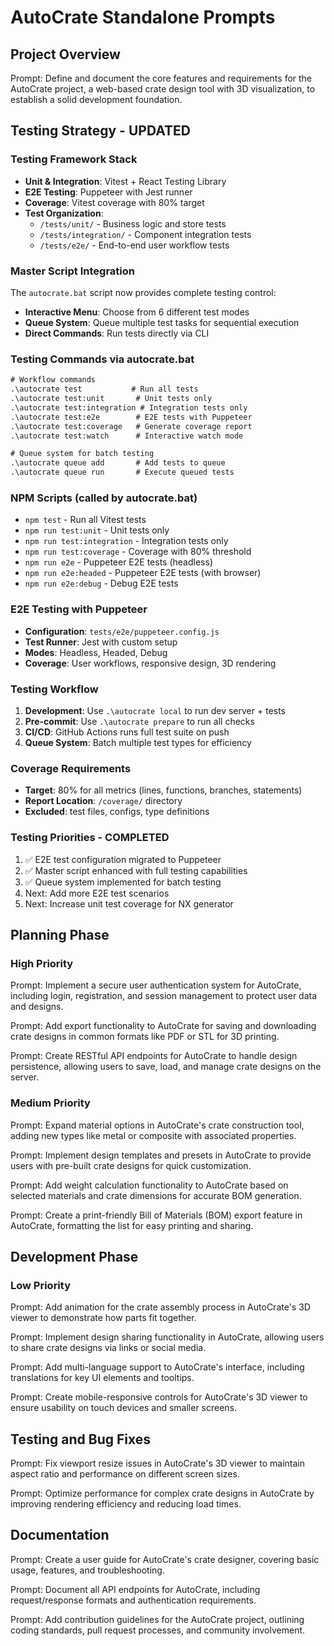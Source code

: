 # AutoCrate Standalone Prompts

## Project Overview
Prompt: Define and document the core features and requirements for the AutoCrate project, a web-based crate design tool with 3D visualization, to establish a solid development foundation.

## Testing Strategy - UPDATED
### Testing Framework Stack
- **Unit & Integration**: Vitest + React Testing Library
- **E2E Testing**: Puppeteer with Jest runner
- **Coverage**: Vitest coverage with 80% target
- **Test Organization**: 
  - `/tests/unit/` - Business logic and store tests
  - `/tests/integration/` - Component integration tests
  - `/tests/e2e/` - End-to-end user workflow tests

### Master Script Integration
The `autocrate.bat` script now provides complete testing control:
- **Interactive Menu**: Choose from 6 different test modes
- **Queue System**: Queue multiple test tasks for sequential execution
- **Direct Commands**: Run tests directly via CLI

### Testing Commands via autocrate.bat
```cmd
# Workflow commands
.\autocrate test           # Run all tests
.\autocrate test:unit       # Unit tests only
.\autocrate test:integration # Integration tests only
.\autocrate test:e2e        # E2E tests with Puppeteer
.\autocrate test:coverage   # Generate coverage report
.\autocrate test:watch      # Interactive watch mode

# Queue system for batch testing
.\autocrate queue add       # Add tests to queue
.\autocrate queue run       # Execute queued tests
```

### NPM Scripts (called by autocrate.bat)
- `npm test` - Run all Vitest tests
- `npm run test:unit` - Unit tests only
- `npm run test:integration` - Integration tests only
- `npm run test:coverage` - Coverage with 80% threshold
- `npm run e2e` - Puppeteer E2E tests (headless)
- `npm run e2e:headed` - Puppeteer E2E tests (with browser)
- `npm run e2e:debug` - Debug E2E tests

### E2E Testing with Puppeteer
- **Configuration**: `tests/e2e/puppeteer.config.js`
- **Test Runner**: Jest with custom setup
- **Modes**: Headless, Headed, Debug
- **Coverage**: User workflows, responsive design, 3D rendering

### Testing Workflow
1. **Development**: Use `.\autocrate local` to run dev server + tests
2. **Pre-commit**: Use `.\autocrate prepare` to run all checks
3. **CI/CD**: GitHub Actions runs full test suite on push
4. **Queue System**: Batch multiple test types for efficiency

### Coverage Requirements
- **Target**: 80% for all metrics (lines, functions, branches, statements)
- **Report Location**: `/coverage/` directory
- **Excluded**: test files, configs, type definitions

### Testing Priorities - COMPLETED
1. ✅ E2E test configuration migrated to Puppeteer
2. ✅ Master script enhanced with full testing capabilities
3. ✅ Queue system implemented for batch testing
4. Next: Add more E2E test scenarios
5. Next: Increase unit test coverage for NX generator

## Planning Phase
### High Priority
Prompt: Implement a secure user authentication system for AutoCrate, including login, registration, and session management to protect user data and designs.

Prompt: Add export functionality to AutoCrate for saving and downloading crate designs in common formats like PDF or STL for 3D printing.

Prompt: Create RESTful API endpoints for AutoCrate to handle design persistence, allowing users to save, load, and manage crate designs on the server.

### Medium Priority
Prompt: Expand material options in AutoCrate's crate construction tool, adding new types like metal or composite with associated properties.

Prompt: Implement design templates and presets in AutoCrate to provide users with pre-built crate designs for quick customization.

Prompt: Add weight calculation functionality to AutoCrate based on selected materials and crate dimensions for accurate BOM generation.

Prompt: Create a print-friendly Bill of Materials (BOM) export feature in AutoCrate, formatting the list for easy printing and sharing.

## Development Phase
### Low Priority
Prompt: Add animation for the crate assembly process in AutoCrate's 3D viewer to demonstrate how parts fit together.

Prompt: Implement design sharing functionality in AutoCrate, allowing users to share crate designs via links or social media.

Prompt: Add multi-language support to AutoCrate's interface, including translations for key UI elements and tooltips.

Prompt: Create mobile-responsive controls for AutoCrate's 3D viewer to ensure usability on touch devices and smaller screens.

## Testing and Bug Fixes
Prompt: Fix viewport resize issues in AutoCrate's 3D viewer to maintain aspect ratio and performance on different screen sizes.

Prompt: Optimize performance for complex crate designs in AutoCrate by improving rendering efficiency and reducing load times.

## Documentation
Prompt: Create a user guide for AutoCrate's crate designer, covering basic usage, features, and troubleshooting.

Prompt: Document all API endpoints for AutoCrate, including request/response formats and authentication requirements.

Prompt: Add contribution guidelines for the AutoCrate project, outlining coding standards, pull request processes, and community involvement.